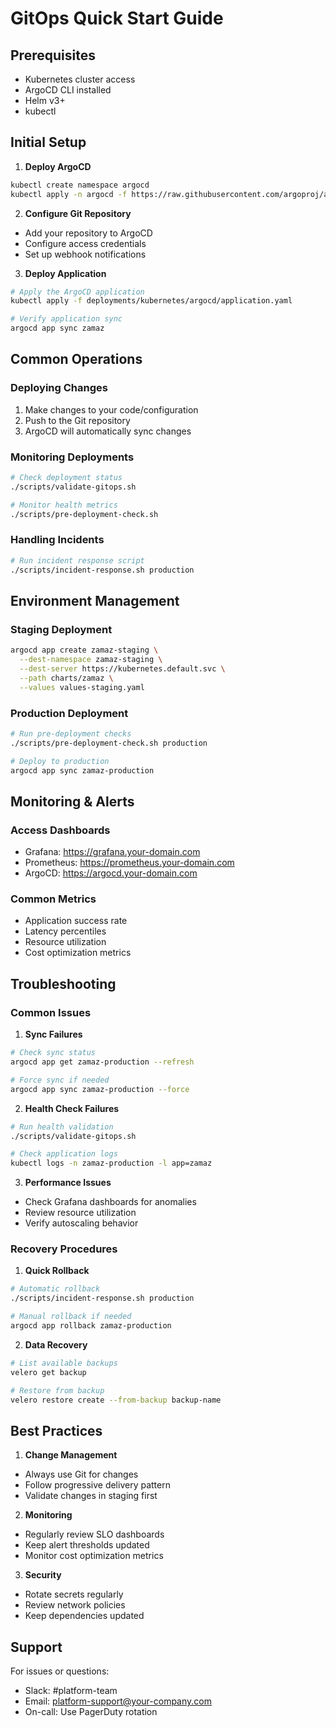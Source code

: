 # GitOps Quick Start Guide

## Prerequisites
- Kubernetes cluster access
- ArgoCD CLI installed
- Helm v3+
- kubectl

## Initial Setup

1. **Deploy ArgoCD**
```bash
kubectl create namespace argocd
kubectl apply -n argocd -f https://raw.githubusercontent.com/argoproj/argo-cd/stable/manifests/install.yaml
```

2. **Configure Git Repository**
- Add your repository to ArgoCD
- Configure access credentials
- Set up webhook notifications

3. **Deploy Application**
```bash
# Apply the ArgoCD application
kubectl apply -f deployments/kubernetes/argocd/application.yaml

# Verify application sync
argocd app sync zamaz
```

## Common Operations

### Deploying Changes
1. Make changes to your code/configuration
2. Push to the Git repository
3. ArgoCD will automatically sync changes

### Monitoring Deployments
```bash
# Check deployment status
./scripts/validate-gitops.sh

# Monitor health metrics
./scripts/pre-deployment-check.sh
```

### Handling Incidents
```bash
# Run incident response script
./scripts/incident-response.sh production
```

## Environment Management

### Staging Deployment
```bash
argocd app create zamaz-staging \
  --dest-namespace zamaz-staging \
  --dest-server https://kubernetes.default.svc \
  --path charts/zamaz \
  --values values-staging.yaml
```

### Production Deployment
```bash
# Run pre-deployment checks
./scripts/pre-deployment-check.sh production

# Deploy to production
argocd app sync zamaz-production
```

## Monitoring & Alerts

### Access Dashboards
- Grafana: https://grafana.your-domain.com
- Prometheus: https://prometheus.your-domain.com
- ArgoCD: https://argocd.your-domain.com

### Common Metrics
- Application success rate
- Latency percentiles
- Resource utilization
- Cost optimization metrics

## Troubleshooting

### Common Issues

1. **Sync Failures**
```bash
# Check sync status
argocd app get zamaz-production --refresh

# Force sync if needed
argocd app sync zamaz-production --force
```

2. **Health Check Failures**
```bash
# Run health validation
./scripts/validate-gitops.sh

# Check application logs
kubectl logs -n zamaz-production -l app=zamaz
```

3. **Performance Issues**
- Check Grafana dashboards for anomalies
- Review resource utilization
- Verify autoscaling behavior

### Recovery Procedures

1. **Quick Rollback**
```bash
# Automatic rollback
./scripts/incident-response.sh production

# Manual rollback if needed
argocd app rollback zamaz-production
```

2. **Data Recovery**
```bash
# List available backups
velero get backup

# Restore from backup
velero restore create --from-backup backup-name
```

## Best Practices

1. **Change Management**
- Always use Git for changes
- Follow progressive delivery pattern
- Validate changes in staging first

2. **Monitoring**
- Regularly review SLO dashboards
- Keep alert thresholds updated
- Monitor cost optimization metrics

3. **Security**
- Rotate secrets regularly
- Review network policies
- Keep dependencies updated

## Support

For issues or questions:
- Slack: #platform-team
- Email: platform-support@your-company.com
- On-call: Use PagerDuty rotation
